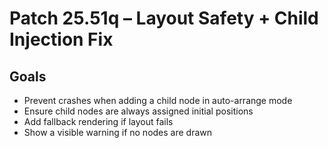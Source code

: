# Patch 25.51q – Layout Safety + Child Injection Fix

## Goals
- Prevent crashes when adding a child node in auto-arrange mode
- Ensure child nodes are always assigned initial positions
- Add fallback rendering if layout fails
- Show a visible warning if no nodes are drawn
